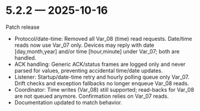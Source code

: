 # 5.2.2 — 2025-10-16

Patch release

- Protocol/date-time: Removed all Var_08 (time) read requests. Date/time reads now use Var_07 only. Devices may reply with date [day,month,year] and/or time [hour,minute] under Var_07; both are handled.
- ACK handling: Generic ACK/status frames are logged only and never parsed for values, preventing accidental time/date updates.
- Listener: Startup/date-time retry and hourly polling queue only Var_07. Drift checks and exception fallbacks no longer enqueue Var_08 reads.
- Coordinator: Time writes (Var_08) still supported; read-backs for Var_08 are not queued anymore. Confirmation relies on Var_07 reads.
- Documentation updated to match behavior.
